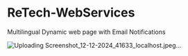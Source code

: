 # ReTech-WebServices
Multilingual Dynamic web page with Email Notifications


![Uploading Screenshot_12-12-2024_41633_localhost.jpeg…]()
